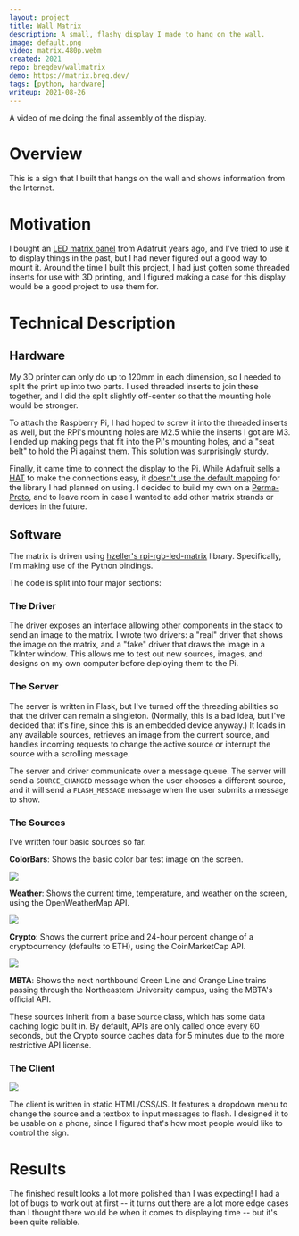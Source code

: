 ```yaml
---
layout: project
title: Wall Matrix
description: A small, flashy display I made to hang on the wall.
image: default.png
video: matrix.480p.webm
created: 2021
repo: breqdev/wallmatrix
demo: https://matrix.breq.dev/
tags: [python, hardware]
writeup: 2021-08-26
---
```


<YouTube id="o5zavmZU38s" />

<Caption>A video of me doing the final assembly of the display.</Caption>

# Overview

This is a sign that I built that hangs on the wall and shows information from the Internet.

# Motivation

I bought an [LED matrix panel](https://www.adafruit.com/product/420) from Adafruit years ago, and I've tried to use it to display things in the past, but I had never figured out a good way to mount it. Around the time I built this project, I had just gotten some threaded inserts for use with 3D printing, and I figured making a case for this display would be a good project to use them for.

# Technical Description

## Hardware

My 3D printer can only do up to 120mm in each dimension, so I needed to split the print up into two parts. I used threaded inserts to join these together, and I did the split slightly off-center so that the mounting hole would be stronger.

To attach the Raspberry Pi, I had hoped to screw it into the threaded inserts as well, but the RPi's mounting holes are M2.5 while the inserts I got are M3. I ended up making pegs that fit into the Pi's mounting holes, and a "seat belt" to hold the Pi against them. This solution was surprisingly sturdy.

Finally, it came time to connect the display to the Pi. While Adafruit sells a [HAT](https://www.adafruit.com/product/2345) to make the connections easy, it [doesn't use the default mapping](https://github.com/hzeller/rpi-rgb-led-matrix/blob/master/wiring.md#alternative-hardware-mappings) for the library I had planned on using. I decided to build my own on a [Perma-Proto](https://www.adafruit.com/product/2310), and to leave room in case I wanted to add other matrix strands or devices in the future.

## Software

The matrix is driven using [hzeller's rpi-rgb-led-matrix](https://github.com/hzeller/rpi-rgb-led-matrix) library. Specifically, I'm making use of the Python bindings.

The code is split into four major sections:

### The Driver

The driver exposes an interface allowing other components in the stack to send an image to the matrix. I wrote two drivers: a "real" driver that shows the image on the matrix, and a "fake" driver that draws the image in a TkInter window. This allows me to test out new sources, images, and designs on my own computer before deploying them to the Pi.

### The Server

The server is written in Flask, but I've turned off the threading abilities so that the driver can remain a singleton. (Normally, this is a bad idea, but I've decided that it's fine, since this is an embedded device anyway.) It loads in any available sources, retrieves an image from the current source, and handles incoming requests to change the active source or interrupt the source with a scrolling message.

The server and driver communicate over a message queue. The server will send a `SOURCE_CHANGED` message when the user chooses a different source, and it will send a `FLASH_MESSAGE` message when the user submits a message to show.

### The Sources

I've written four basic sources so far.

**ColorBars**: Shows the basic color bar test image on the screen.

![](wallmatrix/weather.jpg)

**Weather**: Shows the current time, temperature, and weather on the screen, using the OpenWeatherMap API.

![](wallmatrix/crypto.jpg)

**Crypto**: Shows the current price and 24-hour percent change of a cryptocurrency (defaults to ETH), using the CoinMarketCap API.

![](wallmatrix/mbta.jpg)

**MBTA**: Shows the next northbound Green Line and Orange Line trains passing through the Northeastern University campus, using the MBTA's official API.

These sources inherit from a base `Source` class, which has some data caching logic built in. By default, APIs are only called once every 60 seconds, but the Crypto source caches data for 5 minutes due to the more restrictive API license.

### The Client

![](wallmatrix/client.png)

The client is written in static HTML/CSS/JS. It features a dropdown menu to change the source and a textbox to input messages to flash. I designed it to be usable on a phone, since I figured that's how most people would like to control the sign.

# Results

The finished result looks a lot more polished than I was expecting! I had a lot of bugs to work out at first -- it turns out there are a lot more edge cases than I thought there would be when it comes to displaying time -- but it's been quite reliable.
